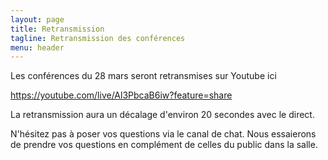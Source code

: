 ```yaml
---
layout: page
title: Retransmission
tagline: Retransmission des conférences
menu: header
---
```


Les conférences du 28 mars seront retransmises sur Youtube ici 


<!-- # Zoom  -->
<!---->
<!-- - https://univ-grenoble-alpes-fr.zoom.us/j/99981196745?pwd=MWxjU2hVTUpkaFNhcWVRbDIzdWxuQT09 -->
<!-- - ID de réunion: 999 8119 6745 -->
<!-- - Code secret: 474458 -->


https://youtube.com/live/Al3PbcaB6iw?feature=share

La retransmission aura un décalage d'environ 20 secondes avec le direct. 

N'hésitez pas à poser vos questions via le canal de chat. Nous essaierons de prendre vos questions en complément de celles du public dans la salle. 

